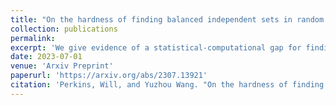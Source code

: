 ```yaml
---
title: "On the hardness of finding balanced independent sets in random bipartite graphs"
collection: publications
permalink:
excerpt: 'We give evidence of a statistical-computational gap for finding balanced independent sets in random bipartite graphs of average degree d, where d is a large constant. While balanced independent sets of density (2+o_d(1)) log d/d exist whp in such graphs, ther best known efficient algorithm (which is very simple) can only find balanced independent sets of half this size. We show that neither local algorithms nor low-degree algorithms can do better.'
date: 2023-07-01
venue: 'Arxiv Preprint'
paperurl: 'https://arxiv.org/abs/2307.13921'
citation: 'Perkins, Will, and Yuzhou Wang. "On the hardness of finding balanced independent sets in random bipartite graphs." arXiv preprint arXiv:2307.13921 (2023).'
---
```


